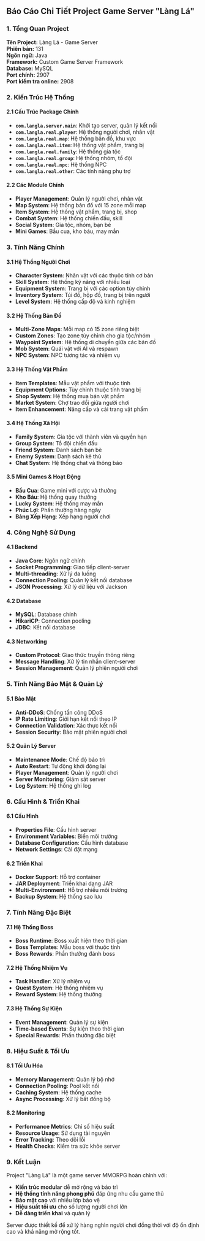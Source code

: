 ## Báo Cáo Chi Tiết Project Game Server "Làng Lá"

### 1. Tổng Quan Project
**Tên Project:** Làng Lá - Game Server  
**Phiên bản:** 131  
**Ngôn ngữ:** Java  
**Framework:** Custom Game Server Framework  
**Database:** MySQL  
**Port chính:** 2907  
**Port kiểm tra online:** 2908  

### 2. Kiến Trúc Hệ Thống

#### 2.1 Cấu Trúc Package Chính
- **`com.langla.server.main`**: Khởi tạo server, quản lý kết nối
- **`com.langla.real.player`**: Hệ thống người chơi, nhân vật
- **`com.langla.real.map`**: Hệ thống bản đồ, khu vực
- **`com.langla.real.item`**: Hệ thống vật phẩm, trang bị
- **`com.langla.real.family`**: Hệ thống gia tộc
- **`com.langla.real.group`**: Hệ thống nhóm, tổ đội
- **`com.langla.real.npc`**: Hệ thống NPC
- **`com.langla.real.other`**: Các tính năng phụ trợ

#### 2.2 Các Module Chính
- **Player Management**: Quản lý người chơi, nhân vật
- **Map System**: Hệ thống bản đồ với 15 zone mỗi map
- **Item System**: Hệ thống vật phẩm, trang bị, shop
- **Combat System**: Hệ thống chiến đấu, skill
- **Social System**: Gia tộc, nhóm, bạn bè
- **Mini Games**: Bầu cua, kho báu, may mắn

### 3. Tính Năng Chính

#### 3.1 Hệ Thống Người Chơi
- **Character System**: Nhân vật với các thuộc tính cơ bản
- **Skill System**: Hệ thống kỹ năng với nhiều loại
- **Equipment System**: Trang bị với các option tùy chỉnh
- **Inventory System**: Túi đồ, hộp đồ, trang bị trên người
- **Level System**: Hệ thống cấp độ và kinh nghiệm

#### 3.2 Hệ Thống Bản Đồ
- **Multi-Zone Maps**: Mỗi map có 15 zone riêng biệt
- **Custom Zones**: Tạo zone tùy chỉnh cho gia tộc/nhóm
- **Waypoint System**: Hệ thống di chuyển giữa các bản đồ
- **Mob System**: Quái vật với AI và respawn
- **NPC System**: NPC tương tác và nhiệm vụ

#### 3.3 Hệ Thống Vật Phẩm
- **Item Templates**: Mẫu vật phẩm với thuộc tính
- **Equipment Options**: Tùy chỉnh thuộc tính trang bị
- **Shop System**: Hệ thống mua bán vật phẩm
- **Market System**: Chợ trao đổi giữa người chơi
- **Item Enhancement**: Nâng cấp và cải trang vật phẩm

#### 3.4 Hệ Thống Xã Hội
- **Family System**: Gia tộc với thành viên và quyền hạn
- **Group System**: Tổ đội chiến đấu
- **Friend System**: Danh sách bạn bè
- **Enemy System**: Danh sách kẻ thù
- **Chat System**: Hệ thống chat và thông báo

#### 3.5 Mini Games & Hoạt Động
- **Bầu Cua**: Game mini với cược và thưởng
- **Kho Báu**: Hệ thống quay thưởng
- **Lucky System**: Hệ thống may mắn
- **Phúc Lợi**: Phần thưởng hàng ngày
- **Bảng Xếp Hạng**: Xếp hạng người chơi

### 4. Công Nghệ Sử Dụng

#### 4.1 Backend
- **Java Core**: Ngôn ngữ chính
- **Socket Programming**: Giao tiếp client-server
- **Multi-threading**: Xử lý đa luồng
- **Connection Pooling**: Quản lý kết nối database
- **JSON Processing**: Xử lý dữ liệu với Jackson

#### 4.2 Database
- **MySQL**: Database chính
- **HikariCP**: Connection pooling
- **JDBC**: Kết nối database

#### 4.3 Networking
- **Custom Protocol**: Giao thức truyền thông riêng
- **Message Handling**: Xử lý tin nhắn client-server
- **Session Management**: Quản lý phiên người chơi

### 5. Tính Năng Bảo Mật & Quản Lý

#### 5.1 Bảo Mật
- **Anti-DDoS**: Chống tấn công DDoS
- **IP Rate Limiting**: Giới hạn kết nối theo IP
- **Connection Validation**: Xác thực kết nối
- **Session Security**: Bảo mật phiên người chơi

#### 5.2 Quản Lý Server
- **Maintenance Mode**: Chế độ bảo trì
- **Auto Restart**: Tự động khởi động lại
- **Player Management**: Quản lý người chơi
- **Server Monitoring**: Giám sát server
- **Log System**: Hệ thống ghi log

### 6. Cấu Hình & Triển Khai

#### 6.1 Cấu Hình
- **Properties File**: Cấu hình server
- **Environment Variables**: Biến môi trường
- **Database Configuration**: Cấu hình database
- **Network Settings**: Cài đặt mạng

#### 6.2 Triển Khai
- **Docker Support**: Hỗ trợ container
- **JAR Deployment**: Triển khai dạng JAR
- **Multi-Environment**: Hỗ trợ nhiều môi trường
- **Backup System**: Hệ thống sao lưu

### 7. Tính Năng Đặc Biệt

#### 7.1 Hệ Thống Boss
- **Boss Runtime**: Boss xuất hiện theo thời gian
- **Boss Templates**: Mẫu boss với thuộc tính
- **Boss Rewards**: Phần thưởng đánh boss

#### 7.2 Hệ Thống Nhiệm Vụ
- **Task Handler**: Xử lý nhiệm vụ
- **Quest System**: Hệ thống nhiệm vụ
- **Reward System**: Hệ thống thưởng

#### 7.3 Hệ Thống Sự Kiện
- **Event Management**: Quản lý sự kiện
- **Time-based Events**: Sự kiện theo thời gian
- **Special Rewards**: Phần thưởng đặc biệt

### 8. Hiệu Suất & Tối Ưu

#### 8.1 Tối Ưu Hóa
- **Memory Management**: Quản lý bộ nhớ
- **Connection Pooling**: Pool kết nối
- **Caching System**: Hệ thống cache
- **Async Processing**: Xử lý bất đồng bộ

#### 8.2 Monitoring
- **Performance Metrics**: Chỉ số hiệu suất
- **Resource Usage**: Sử dụng tài nguyên
- **Error Tracking**: Theo dõi lỗi
- **Health Checks**: Kiểm tra sức khỏe server

### 9. Kết Luận

Project "Làng Lá" là một game server MMORPG hoàn chỉnh với:
- **Kiến trúc modular** dễ mở rộng và bảo trì
- **Hệ thống tính năng phong phú** đáp ứng nhu cầu game thủ
- **Bảo mật cao** với nhiều lớp bảo vệ
- **Hiệu suất tối ưu** cho số lượng người chơi lớn
- **Dễ dàng triển khai** và quản lý

Server được thiết kế để xử lý hàng nghìn người chơi đồng thời với độ ổn định cao và khả năng mở rộng tốt.